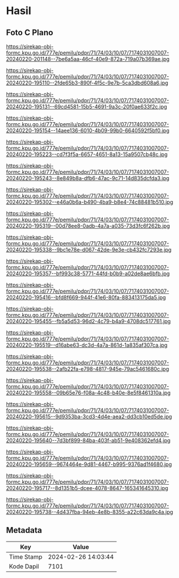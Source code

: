 # Hasil

## Foto C Plano

https://sirekap-obj-formc.kpu.go.id/777e/pemilu/pdpr/71/74/03/10/07/7174031007007-20240220-201148--7be6a5aa-46cf-40e9-872a-719a07b369ae.jpg

https://sirekap-obj-formc.kpu.go.id/777e/pemilu/pdpr/71/74/03/10/07/7174031007007-20240220-195110--2fde65b3-890f-4f5c-9e7b-5ca3dbd608a6.jpg

https://sirekap-obj-formc.kpu.go.id/777e/pemilu/pdpr/71/74/03/10/07/7174031007007-20240220-195131--69cd4581-15b5-4691-9a3c-20f0ae633f2c.jpg

https://sirekap-obj-formc.kpu.go.id/777e/pemilu/pdpr/71/74/03/10/07/7174031007007-20240220-195154--14aee136-6010-4b09-99b0-6640592f5bf0.jpg

https://sirekap-obj-formc.kpu.go.id/777e/pemilu/pdpr/71/74/03/10/07/7174031007007-20240220-195223--cd7f3f5a-6657-4651-8a13-15a9507cb48c.jpg

https://sirekap-obj-formc.kpu.go.id/777e/pemilu/pdpr/71/74/03/10/07/7174031007007-20240220-195243--8e849b8a-dfb6-47ac-9c71-14d835dcfda3.jpg

https://sirekap-obj-formc.kpu.go.id/777e/pemilu/pdpr/71/74/03/10/07/7174031007007-20240220-195302--e46a0b6a-b490-4ba9-b8e4-74c88481b510.jpg

https://sirekap-obj-formc.kpu.go.id/777e/pemilu/pdpr/71/74/03/10/07/7174031007007-20240220-195319--00d78ee8-0adb-4a7a-a035-73d3fc6f262b.jpg

https://sirekap-obj-formc.kpu.go.id/777e/pemilu/pdpr/71/74/03/10/07/7174031007007-20240220-195338--9bc1e78e-d067-42de-9e3e-cb432fc7293e.jpg

https://sirekap-obj-formc.kpu.go.id/777e/pemilu/pdpr/71/74/03/10/07/7174031007007-20240220-195357--bf993c38-5771-44fd-b0b9-a02de8ae6bfb.jpg

https://sirekap-obj-formc.kpu.go.id/777e/pemilu/pdpr/71/74/03/10/07/7174031007007-20240220-195416--bfd8f669-944f-41e6-80fa-883413175da5.jpg

https://sirekap-obj-formc.kpu.go.id/777e/pemilu/pdpr/71/74/03/10/07/7174031007007-20240220-195455--fb5a5d53-96d2-4c79-b4a9-4708dc517761.jpg

https://sirekap-obj-formc.kpu.go.id/777e/pemilu/pdpr/71/74/03/10/07/7174031007007-20240220-195519--d16abe63-dc3d-4a7a-861d-1a835af307ca.jpg

https://sirekap-obj-formc.kpu.go.id/777e/pemilu/pdpr/71/74/03/10/07/7174031007007-20240220-195538--2afb22fa-e798-4817-945e-79ac5461680c.jpg

https://sirekap-obj-formc.kpu.go.id/777e/pemilu/pdpr/71/74/03/10/07/7174031007007-20240220-195558--09b65e76-f08a-4c48-b40e-8e5f8461310a.jpg

https://sirekap-obj-formc.kpu.go.id/777e/pemilu/pdpr/71/74/03/10/07/7174031007007-20240220-195615--9d9353ba-3cd3-4d4e-aea2-dd3cb10ed5de.jpg

https://sirekap-obj-formc.kpu.go.id/777e/pemilu/pdpr/71/74/03/10/07/7174031007007-20240220-195640--7d3bf899-84ba-403f-ab51-9e408362efd4.jpg

https://sirekap-obj-formc.kpu.go.id/777e/pemilu/pdpr/71/74/03/10/07/7174031007007-20240220-195659--9674464e-9d81-4467-b995-9376ad1f4680.jpg

https://sirekap-obj-formc.kpu.go.id/777e/pemilu/pdpr/71/74/03/10/07/7174031007007-20240220-195717--8d1351b5-dcee-4078-8647-165341645310.jpg

https://sirekap-obj-formc.kpu.go.id/777e/pemilu/pdpr/71/74/03/10/07/7174031007007-20240220-195738--4d437fba-94eb-4e8b-8355-a22c63da9c4a.jpg


## Metadata

| Key        | Value               |
| ---------- | ------------------- |
| Time Stamp | 2024-02-26 14:03:44 |
| Kode Dapil | 7101                |



